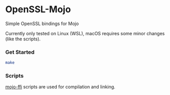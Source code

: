 # OpenSSL-Mojo

Simple OpenSSL bindings for Mojo

Currently only tested on Linux (WSL), macOS requires some minor changes (like the scripts).

### Get Started
```bash
make
```

### Scripts
[mojo-ffi](https://github.com/ihnorton/mojo-ffi/tree/ffi-demo/scripts) scripts are used for compilation and linking.
